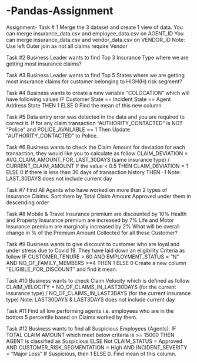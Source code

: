 # -Pandas-Assignment

Assignment-
Task # 1
Merge the 3 dataset and create 1 view of data.
You can merge insurance_data.csv and employee_data.csv on
AGENT_ID You can merge insurance_data.csv and vendor_data.csv on
VENDOR_ID Note: Use left Outer join as not all claims require Vendor

Task #2
Business Leader wants to find Top 3 Insurance Type where we are getting
most insurance claims?

Task #3
Business Leader wants to find Top 5 States where we are getting most insurance claims
for customer belonging to HIGH(H) risk segment?

Task #4
Business wants to create a new variable “COLOCATION” which will have following values IF
Customer State == Incident State == Agent Address State THEN 1 ELSE 0
Find the mean of this new column

Task #5
Data entry error was detected in the data and you are required to correct it. If for any
claim transaction “AUTHORITY_CONTACTED” is NOT “Police” and POLICE_AVAILABLE == 1
Then Update “AUTHORITY_CONTACTED” to Police.

Task #6
Business wants to check the Claim Amount for deviation for each transaction, they would
like you to calculate as follow
CLAIM_DEVIATION = AVG_CLAIM_AMOUNT_FOR_LAST_30DAYS (same insurance type)
/ CURRENT_CLAIM_AMOUNT
If the value < 0.5 THEN CLAIM_DEVIATION = 1 ELSE 0
If there is less than 30 days of transaction history THEN
-1 Note: LAST_30DAYS does not include current day

Task #7
Find All Agents who have worked on more than 2 types of Insurance Claims. Sort them by
Total Claim Amount Approved under them in descending order

Task #8
Mobile & Travel Insurance premium are discounted by 10%
Health and Property Insurance premium are increased by 7%
Life and Motor Insurance premium are marginally increased by 2%
What will be overall change in % of the Premium Amount Collected for all these Customer?

Task #9
Business wants to give discount to customer who are loyal and under stress due to Covid
19. They have laid down an eligibility Criteria as follow
IF CUSTOMER_TENURE > 60 AND EMPLOYMENT_STATUS = “N”
AND NO_OF_FAMILY_MEMBERS >=4 THEN 1 ELSE 0
Create a new column “ELIGIBLE_FOR_DISCOUNT” and find it
mean.

Task #10
Business wants to check Claim Velocity which is defined as follow
CLAIM_VELOCITY = NO_OF_CLAIMS_IN_LAST30DAYS (for the current insurance type)
/ NO_OF_CLAIMS_IN_LAST3DAYS (for the current insurance type)
Note: LAST30DAYS & LAST3DAYS does not include current
day

Task #11
Find all low performing agents i.e. employees who are in the bottom 5 percentile based
on Claims worked by them.

Task #12
Business wants to find all Suspicious Employees (Agents).
IF TOTAL CLAIM AMOUNT which meet below criteria is >= 15000 THEN AGENT is classified
as Suspicious ELSE Not
CLAIM_STATUS = Approved AND CUSTOMER_RISK_SEGMENTATION = High
AND INCIDENT_SEVERITY = “Major Loss”
If Suspicious, then 1 ELSE 0. Find mean of this column.
